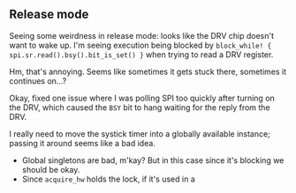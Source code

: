 ## Release mode

Seeing some weirdness in release mode: looks like the DRV chip doesn't want to wake up. I'm seeing execution being blocked by `block_while! { spi.sr.read().bsy().bit_is_set() }` when trying to read a DRV register.

Hm, that's annoying. Seems like sometimes it gets stuck there, sometimes it continues on...?

Okay, fixed one issue where I was polling SPI too quickly after turning on the DRV, which caused the `BSY` bit to hang waiting for the reply from the DRV.

I really need to move the systick timer into a globally available instance; passing it around seems like a bad idea.
- Global singletons are bad, m'kay? But in this case since it's blocking we should be okay.
- Since `acquire_hw` holds the lock, if it's used in a 
